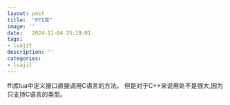 ```yaml
---
layout: post
title:  "FFI库"
image: ''
date:   2024-11-04 15:19:01
tags:
- luajit
description: ''
categories: 
- luajit
---
```

ffi库lua中定义接口直接调用C语言的方法。
但是对于C++来说用处不是很大,因为只支持C语言的类型。